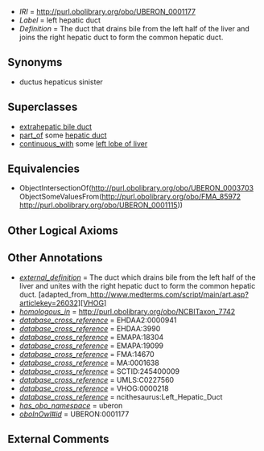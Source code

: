  * *IRI* = http://purl.obolibrary.org/obo/UBERON_0001177
 * *Label* = left hepatic duct
 * *Definition* = The duct that drains bile from the left half of the liver and joins the right hepatic duct to form the common hepatic duct.

## Synonyms

 * ductus hepaticus sinister

## Superclasses

 * [extrahepatic bile duct](../../UBERON/03/UBERON_0003703.md)
 * [part_of](../../BFO/50/BFO_0000050.md) some [hepatic duct](../../UBERON/71/UBERON_0005171.md)
 * [continuous_with](../../FMA/72/FMA_85972.md) some [left lobe of liver](../../UBERON/15/UBERON_0001115.md)

## Equivalencies

 * ObjectIntersectionOf(<http://purl.obolibrary.org/obo/UBERON_0003703> ObjectSomeValuesFrom(<http://purl.obolibrary.org/obo/FMA_85972> <http://purl.obolibrary.org/obo/UBERON_0001115>))

## Other Logical Axioms


## Other Annotations

 * *[external_definition](../../UBPROP/01/UBPROP_0000001.md)* = The duct which drains bile from the left half of the liver and unites with the right hepatic duct to form the common hepatic duct. [adapted_from_http://www.medterms.com/script/main/art.asp?articlekey=26032][VHOG]
 * *[homologous_in](../../core#homologous/in/core#homologous_in.md)* = http://purl.obolibrary.org/obo/NCBITaxon_7742
 * *[database_cross_reference](../../ef/oboInOwl#hasDbXref.md)* = EHDAA2:0000941
 * *[database_cross_reference](../../ef/oboInOwl#hasDbXref.md)* = EHDAA:3990
 * *[database_cross_reference](../../ef/oboInOwl#hasDbXref.md)* = EMAPA:18304
 * *[database_cross_reference](../../ef/oboInOwl#hasDbXref.md)* = EMAPA:19099
 * *[database_cross_reference](../../ef/oboInOwl#hasDbXref.md)* = FMA:14670
 * *[database_cross_reference](../../ef/oboInOwl#hasDbXref.md)* = MA:0001638
 * *[database_cross_reference](../../ef/oboInOwl#hasDbXref.md)* = SCTID:245400009
 * *[database_cross_reference](../../ef/oboInOwl#hasDbXref.md)* = UMLS:C0227560
 * *[database_cross_reference](../../ef/oboInOwl#hasDbXref.md)* = VHOG:0000218
 * *[database_cross_reference](../../ef/oboInOwl#hasDbXref.md)* = ncithesaurus:Left_Hepatic_Duct
 * *[has_obo_namespace](../../ce/oboInOwl#hasOBONamespace.md)* = uberon
 * *[oboInOwl#id](../../id/oboInOwl#id.md)* = UBERON:0001177

## External Comments

